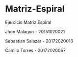 # Matriz-Espiral
Ejercicio Matriz Espiral


Jhon Malagon - 20151020021

Sebastian Salazar - 20172020016

Camilo Torres - 20172020067
